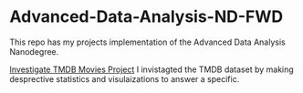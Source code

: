 # Advanced-Data-Analysis-ND-FWD
This repo has my projects implementation of the Advanced Data Analysis Nanodegree.

<a href="https://github.com/abdulrahman-hassanin/Advanced-Data-Analysis-ND-FWD/tree/main/investigate-TMDB%20Movies">Investigate TMDB Movies Project</a>
I invistagted the TMDB dataset by making desprective statistics and visulaizations to answer a specific.
